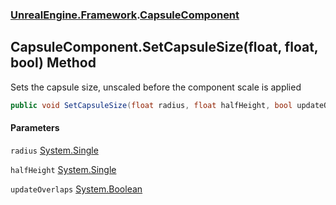 ### [UnrealEngine.Framework](./UnrealEngine-Framework.md 'UnrealEngine.Framework').[CapsuleComponent](./CapsuleComponent.md 'UnrealEngine.Framework.CapsuleComponent')
## CapsuleComponent.SetCapsuleSize(float, float, bool) Method
Sets the capsule size, unscaled before the component scale is applied  
```csharp
public void SetCapsuleSize(float radius, float halfHeight, bool updateOverlaps=true);
```
#### Parameters
<a name='UnrealEngine-Framework-CapsuleComponent-SetCapsuleSize(float_float_bool)-radius'></a>
`radius` [System.Single](https://docs.microsoft.com/en-us/dotnet/api/System.Single 'System.Single')  
  
<a name='UnrealEngine-Framework-CapsuleComponent-SetCapsuleSize(float_float_bool)-halfHeight'></a>
`halfHeight` [System.Single](https://docs.microsoft.com/en-us/dotnet/api/System.Single 'System.Single')  
  
<a name='UnrealEngine-Framework-CapsuleComponent-SetCapsuleSize(float_float_bool)-updateOverlaps'></a>
`updateOverlaps` [System.Boolean](https://docs.microsoft.com/en-us/dotnet/api/System.Boolean 'System.Boolean')  
  

